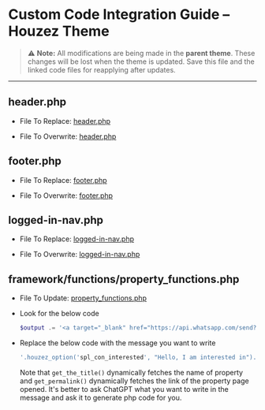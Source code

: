 # Custom Code Integration Guide – Houzez Theme

> ⚠️ **Note:** All modifications are being made in the **parent theme**. These changes will be lost when the theme is updated. Save this file and the linked code files for reapplying after updates.

---

## header.php

- File To Replace: [header.php](https://www.maloumaty.com/wp-admin/theme-editor.php?file=header.php&theme=houzez)

- File To Overwrite: [header.php](/header.php)

## footer.php

- File To Replace: [footer.php](https://www.maloumaty.com/wp-admin/theme-editor.php?file=footer.php&theme=houzez)

- File To Overwrite: [footer.php](/footer.php)

## logged-in-nav.php

- File To Replace: [logged-in-nav.php](https://limegreen-chinchilla-690185.hostingersite.com/wp-admin/theme-editor.php?file=template-parts%2Fheader%2Fpartials%2Flogged-in-nav.php&theme=houzez)

- File To Overwrite: [logged-in-nav.php](/logged-in-nav.php)

## framework/functions/property_functions.php

- File To Update: [property_functions.php](https://www.maloumaty.com/wp-admin/theme-editor.php?file=framework%2Ffunctions%2Fproperty_functions.php&theme=houzez)

- Look for the below code

  ```php
  $output .= '<a target="_blank" href="https://api.whatsapp.com/send?phone='.esc_attr( $args[ 'agent_whatsapp_call' ] ).'&text='.houzez_option('spl_con_interested', "Hello, I am interested in").' ['.get_the_title().'] '.get_permalink().'">';
  ```

- Replace the below code with the message you want to write

  ```php
  '.houzez_option('spl_con_interested', "Hello, I am interested in").' ['.get_the_title().'] '.get_permalink().'
  ```

  Note that `get_the_title()` dynamically fetches the name of property and `get_permalink()` dynamically fetches the link of the property page opened. It's better to ask ChatGPT what you want to write in the message and ask it to generate php code for you.
